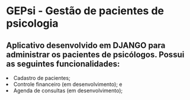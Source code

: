 # GEPsi - Gestão de pacientes de psicologia
## Aplicativo desenvolvido em DJANGO para administrar os pacientes de psicólogos. Possui as seguintes funcionalidades:
<li> Cadastro de pacientes; </li>
<li> Controle financeiro (em desenvolvimento); e </li>
<li> Agenda de consultas (em desenvolvimento); </li>
